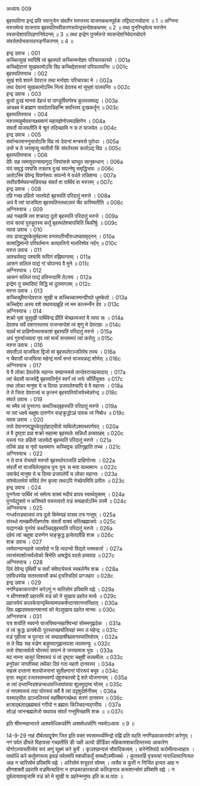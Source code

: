 अध्यायः 009

बृहस्पतिना इन्द्रं प्रति स्वानुजेन संवर्तेन मरुत्तस्य याजनकथनपूर्वकं तद्विघटनचोदना ॥ 1 ॥ अग्निना मरुत्तमेत्य याजनाय बृहस्पतिस्वीकरणरूपेन्द्रसन्देशकथनम् ॥ 2 ॥ तथा पुनरिन्द्रमेत्य मरुत्तेन स्वसन्देशापरिग्रहणनिवेदनम् ॥ 3 ॥ तथा इन्द्रेण पुनर्मरुत्ते स्वसन्देशनिवेदनचोदने संवर्ततपोभयात्तदनङ्गीकरणम् ॥ 4 ॥

इन्द्र उवाच ।	001  
कच्चित्सुखं स्वपिषि त्वं बृहस्पते कच्चिन्मनोज्ञाः परिचारकास्ते ।	001a  
कच्चिद्देवानां सुखकामोऽसि विप्र कच्चिद्देवास्त्वां परिपालयन्ति ॥	001c  
बृहस्पतिरुवाच ।	002  
सुखं शये शयने देवराज तथा मनोज्ञाः परिचारका मे ।	002a  
तथा देवानां सुखकामोऽस्मि नित्यं देवाश्च मां सुभृशं पालयन्ति ॥	002c  
इन्द्र उवाच ।	003  
कुतो दुःखं मानसं देहजं वा पाण्डुर्विवर्णश्च कुतस्त्वमद्य ।	003a  
आचक्ष्व मे ब्राह्मण यावदेतान्निहन्मि सर्वांस्तव दुःखकर्तॄन् ॥	003c  
बृहस्पतिरुवाच ।	004  
मरुत्तमाहुर्मघवन्यक्ष्यमाणं महायज्ञेनोत्तमदक्षिणेन ।	004a  
संवर्तो याजयतीति मे श्रुतं तदिच्छामि न स तं याजयेत ॥	004c  
इन्द्र उवाच ।	005  
सर्वान्कामाननुयातोऽसि विप्र त्वं देवानां मन्त्रयसे पुरोधाः ।	005a  
उभौ च ते जरामृत्यू व्यतीतौ किं संवर्तस्तव कर्ताऽद्य विप्र ॥	005c  
बृहस्पतिरुवाच ।	006  
देवैः सह त्वमसुरान्सम्प्रणुद्य जिघांससे चाप्युत सानुबन्धान् ।	006a  
यंयं समृद्धं पश्यसि तत्रतत्र दुःखं सपत्नेषु समृद्धिभावः ॥	006c  
अतोऽस्मि देवेन्द्र विवर्णरूपः सपत्नो मे वर्धते तन्निशम्य ।	007a  
सर्वोपायैर्मघवन्सन्नियच्छ संवर्तं वा पार्थिवं वा मरुत्तम् ॥	007c  
इन्द्र उवाच ।	008  
एहि गच्छ प्रहितो जातवेदो बृहस्पतिं परिदातुं मरुत्ते ।	008a  
अयं वै त्वां याजयिता बृहस्पतिस्तथाऽमरं चैव करिष्यतीति ॥	008c  
अग्निरुवाच ।	009  
अहं गच्छामि तव शक्राद्य दूतो बृहस्पतिं परिदातुं मरुत्ते ।	009a  
वाचं सत्यां पुरुहूतस्य कर्तुं बृहस्पतेश्चापचितिं चिकीर्षुः ॥	009c  
व्यास उवाच ।	010  
ततः प्रायाद्धूमकेतुर्महात्मा वनस्पतीन्वीरुधश्चावमृद्नन् ।	010a  
कामाद्धिमान्ते परिवर्तमानः काष्ठातिगो मातरिश्वेव नर्दन् ॥	010c  
मरुत्त उवाच ।	011  
आश्चर्यमद्य पश्यामि रूपिणं वह्निमागतम् ।	011a  
आसनं सलिलं पाद्यं गां चोपानय वै मुने ॥	011c  
अग्निरुवाच ।	012  
आसनं सलिलं पाद्यं प्रतिनन्दामि तेऽनघ ।	012a  
इन्द्रेण तु समादिष्टं विद्धि मां दूतमागतम् ॥	012c  
मरुत्त उवाच ।	013  
कच्चिच्छ्रीमान्देवराजः सुखी च कच्चिच्चास्मान्प्रीयते धूमकेतो ।	013a  
कच्चिद्देवा अस्य वशे यथावत्प्रब्रूहि त्वं मम कार्त्स्न्येन देव ॥	013c  
अग्निरुवाच ।	014  
शक्रो भृशं सुसुखी पार्थिवेन्द्र प्रीतिं चेच्छत्यजरां वै त्वया सः ।	014a  
देवाश्च सर्वे वशगास्तस्य राजन्सन्देशं त्वं शृणु मे देवराज्ञः ॥	014c  
यदर्थं मां प्राहिणोत्त्वत्सकाशं बृहस्पतिं परिदातुं मरुत्ते ।	015a  
अयं गुरुर्याजयतां नृप त्वां मर्त्यं सन्तममरं त्वां करोतु ॥	015c  
मरुत्त उवाच ।	016  
संवर्तोऽयं याजयिता द्विजो मां बृहस्पतेरञ्जलिरेष तस्य ।	016a  
न चैवासौ याजयित्वा महेन्द्रं मर्त्यं सन्तं याजयन्नद्य शोभेत् ॥	016c  
अग्निरुवाच ।	017  
ये वै लोका देवलोके महान्तः सम्प्राप्स्यसे तान्देवराजप्रसादात् ।	017a  
त्वां चेदसौ याजयेद्वै बृहस्पतिर्नूनं स्वर्गं त्वं जयेः कीर्तियुक्तः ॥	017c  
तथा लोका मानुषा ये च दिव्याः प्रजापतेश्चापि ये वै महान्तः ।	018a  
ते ते जिता देवराज्यं च कृत्स्नं बृहस्पतिर्याजयेच्चेन्नरेन्द्र ॥	018c  
संवर्त उवाच ।	019  
मा स्मैव त्वं पुनरागाः कथञ्चिद्बृहस्पतिं परिदातुं मरुत्ते ।	019a  
मा त्वां धक्ष्ये चक्षुषा दारुणेन सङ्क्रुद्धोऽहं पावक त्वं निबोध ॥	019c  
व्यास उवाच ।	020  
ततो देवानगमद्धूमकेतुर्दाहाद्भीतो व्यथितोऽश्वत्थपर्णवत् ।	020a  
तं वै दृष्ट्वा प्राह शक्रो महात्मा बृहस्पतेः सन्निधौ हव्यवाहम् ॥	020c  
यस्त्वं गतः प्रहितो जातवेदो बृहस्पतिं परिदातुं मरुत्ते ।	021a  
तत्किं प्राह स नृपो यक्ष्यमाणः कच्चिद्वचः प्रतिगृह्णाति तच्च ।	021c  
अग्निरुवाच ।	022  
न ते वाचं रोचयते मरुत्तो बृहस्पतेरञ्जलिं प्राहिणोत्सः ।	022a  
संवर्तो मां याजयितेत्युवाच पुनः पुनः स मया याच्यमानः ॥	022c  
उवाचेदं मानुषा ये च दिव्या प्रजापतेर्ये च लोका महान्तः ।	023a  
तांश्चेल्लभेयं संविदं तेन कृत्वा तथाऽपि नेच्छेयमिति प्रतीतः ॥	023c  
इन्द्र उवाच ।	024  
पुनर्गत्वा पार्थिवं त्वं समेत्य वाक्यं मदीयं प्रापय स्वार्थयुक्तम् ।	024a  
पुनर्यद्युक्तो न करिष्यते वचस्त्वत्तो वज्रं सम्प्रहर्ताऽस्मि तस्मै ॥	024c  
अग्निरुवाच ।	025  
गन्धर्वराड्यात्वयं तत्र दूतो बिभेम्यहं वासव तत्र गन्तुम् ।	025a  
संरब्धो मामब्रवीत्तीक्ष्णरोषः संवर्तो वाक्यं चरितब्रह्मचर्यः ॥	025c  
यद्यागच्छेः पुनरेवं कथञ्चिद्बृहस्पतिं परिदातुं मरुत्ते ।	026a  
दहेयं त्वां चक्षुषा दारुणेन सङ्क्रुद्ध इत्येतदवैहि शक्र ॥	026c  
शक्र उवाच ।	027  
त्वमेवान्यान्दहसे जातवेदो न हि त्वदन्यो विद्यते भस्मकर्ता ।	027a  
त्वत्संस्पर्शात्सर्वलोको बिभेति अश्रद्धेयं वदसे हव्यवाह ॥	027c  
अग्निरुवाच ।	028  
दिवं देवेन्द्र पृथिवीं च सर्वां संवेष्टयेस्त्वं स्वबलेनैव शक्र ।	028a  
एवंविधस्येह सतस्तवासौ कथं वृत्रस्त्रिदिवं प्राग्जहार ॥	028c  
इन्द्र उवाच ।	029  
नगण्डिकाकारयोगं करेऽणुं न चारिसोमं प्रपिबामि वह्ने ।	029a  
न क्षीणशक्तौ प्रहारामि वज्रं को मे सुखाय प्रहरेत मर्त्यः ॥	029c  
प्रव्राजयेयं कालकेयान्पृथिव्यामपाकर्षन्दानवानन्तरिक्षात् ।	030a  
दिवः प्रह्लादमवसानमानयं को मेऽसुखाय प्रहरेत मानवः ॥	030c  
अग्निरुवाच ।	031  
यत्र शर्यातिं च्यवनो याजयिष्यन्सहाश्विभ्यां सोममगृह्णदेकः ।	031a  
तं त्वं क्रुद्धः प्रत्यषेधीः पुरस्ताच्छर्यातियज्ञं स्मर तं महेन्द्र ॥	031c  
वज्रं गृहीत्वा च पुरन्दर त्वं सम्प्राहार्षीश्च्यवनस्यातिघोरम् ।	032a  
स ते विप्रः सह वज्रेण बाहुमपागृह्णात्तपसा जातमन्युः ॥	032c  
ततो रोषात्सर्वतो घोररूपं सपत्नं ते जनयामास भूयः ।	033a  
मदं नाम्ना चासुरं विश्वरूपं यं त्वं दृष्ट्वा चक्षुषी सन्न्यमीलः ॥	033c  
हनुरेका जगतीस्था तथैका दिवं गता महतो दानवस्य ।	034a  
सहस्रं दन्तानां शतयोजनानां सुतीक्ष्णानां घोररूपं बभूव ॥	034c  
वृत्ताः स्थूला रजतस्तम्भवर्णा दंष्ट्राश्चतस्रो द्वे शते योजनानाम् ।	035a  
स त्वां दन्तान्विदशन्नभ्यधावज्जिघांसया शूलमुद्यम्य घोरम् ॥	035c  
तं नापश्यस्त्वं तदा घोररूपं सर्वे वै त्वां ददृशुर्दर्शनीयम् ।	036a  
यस्माद्भीतः प्राञ्जलिस्त्वं महर्षिमागच्छेथाः शरणं दानवघ्न ॥	036c  
क्षात्राद्बलाद्ब्रह्मबलं गरीयो न ब्रह्मतः किञ्चिदन्यद्गरीयः ।	037a  
सोऽहं जानन्ब्रह्मतेजो यथावन्न संवर्तं गन्तुमिच्छामि शक्र ॥ ॥	037c  

इति श्रीमन्महाभारते आश्वमेधिकपर्वणि अश्वमेधपर्वणि नवमोऽध्यायः ॥ 9 ॥

14-9-29 नाहं दौर्बल्याद्वृत्रेण जित इति वक्तं स्वसामर्थ्यमिन्द्रो वह्निं प्रति वदति नगण्डिकाकारयोगं करेणुम् । नगं पर्वतं डीयते विहायसा गच्छतीति डीः पक्षी अल्पो डीर्डिका मक्षिकामशकादिस्तस्या आकारेण योगोऽस्यास्तीत्येवं रूपं अणुं सूक्ष्मं करे कुर्वे । कृञश्छान्दसं भौवादिकत्वम् । करेणेतिपाठे करोमीत्यध्याहारः । पाथोधिं करे कर्तुमगस्त्य इवाहं पर्वतमपि मशकीकर्तुं समर्थोऽस्मीत्यर्थः । कुतस्तर्हि वृत्रस्त्वां नाराधितवानित्यत आह न चारिसोमं प्रपिबामि वह्ने । अरिसोमं शत्रुदत्तं सोमम् । त्वयैव स कुती न निर्जित इत्यत आह न क्षीणशक्तौ प्रहरामि वज्रमित्यादिना न दण्डकान्नारकान्नो कलिङ्गान्न करूशान्सोमं प्रपिबामि वह्ने । न दुर्बलायावसृजामि वज्रं को मे सुखी यः प्रहरेन्मनुष्यः इति क.थ.पाठः ॥
